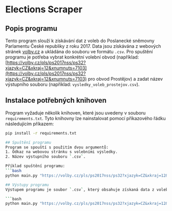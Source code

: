# Elections Scraper

## Popis programu
Tento program slouží k získávání dat z voleb do Poslanecké sněmovny Parlamentu České republiky z roku 2017. Data jsou získávána z webových stránek [volby.cz](https://volby.cz/pls/ps2017nss/ps3?xjazyk=CZ) a ukládána do souboru ve formátu `.csv`. Pro spuštění programu je potřeba vybrat konkrétní volební obvod (například: [https://volby.cz/pls/ps2017nss/ps32?xjazyk=CZ&xkraj=12&xnumnuts=7103](https://volby.cz/pls/ps2017nss/ps32?xjazyk=CZ&xkraj=12&xnumnuts=7103) pro obvod Prostějov) a zadat název výstupního souboru (například: `vysledky_voleb_prostejov.csv`).

## Instalace potřebných knihoven
Program vyžaduje několik knihoven, které jsou uvedeny v souboru `requirements.txt`. Tyto knihovny lze nainstalovat pomocí příkazového řádku následujícím příkazem:

```bash
pip install -r requirements.txt

## Spuštění programu
Program se spouští s použitím dvou argumentů:
1. Odkaz na webovou stránku s volebními výsledky.
2. Název výstupního souboru `.csv`.

Příklad spuštění programu:
```bash
python main.py "https://volby.cz/pls/ps2017nss/ps32?xjazyk=CZ&xkraj=12&xnumnuts=7103" "vysledky_voleb_prostejov.csv"

## Výstupy programu
Výstupem programu je soubor `.csv`, který obsahuje získaná data z voleb. Tento soubor je uložen ve složce projektu pod názvem zadaným jako druhý argument při spuštění programu. Například při použití příkladu:

```bash
python main.py "https://volby.cz/pls/ps2017nss/ps32?xjazyk=CZ&xkraj=12&xnumnuts=7103" "vysledky_voleb_prostejov.csv"
